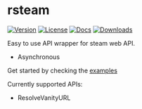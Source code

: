 # rsteam
[![Version](https://img.shields.io/crates/v/rsteam)](https://crates.io/crates/rsteam)
[![License](https://img.shields.io/github/license/KnoxZZ/rsteam)](https://github.com/KnoxZZ/rsteam/blob/master/LICENSE)
[![Docs](https://img.shields.io/docsrs/rsteam/0.0.1)](https:://docs.rs/rsteam)
[![Downloads](https://img.shields.io/crates/d/rsteam)](https://crates.io/crates/rsteam)

Easy to use API wrapper for steam web API.
- Asynchronous

Get started by checking the [examples](examples/)

Currently supported APIs:
- ResolveVanityURL